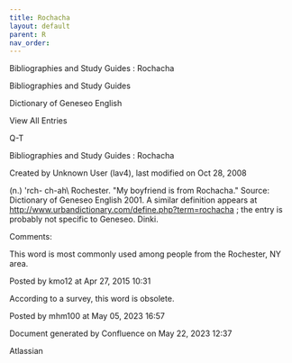 ```yaml
---
title: Rochacha
layout: default
parent: R
nav_order:
---
```


Bibliographies and Study Guides : Rochacha

Bibliographies and Study Guides

Dictionary of Geneseo English

View All Entries

Q-T

Bibliographies and Study Guides : Rochacha

Created by  Unknown User (lav4), last modified on Oct 28, 2008

(n.) \'rch- ch-ah\ Rochester. &quot;My boyfriend is from Rochacha.&quot; Source: Dictionary of Geneseo English 2001. A similar definition appears at http://www.urbandictionary.com/define.php?term=rochacha ; the entry is probably not specific to Geneseo. Dinki.

Comments:

This word is most commonly used among people from the Rochester, NY area.

Posted by kmo12 at Apr 27, 2015 10:31

According to a survey, this word is obsolete. 

Posted by mhm100 at May 05, 2023 16:57

Document generated by Confluence on May 22, 2023 12:37

Atlassian
